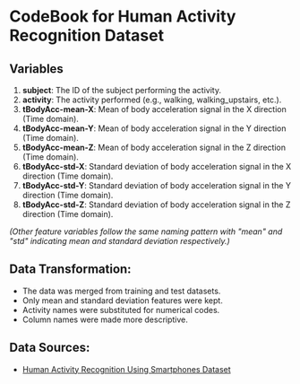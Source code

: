 # CodeBook for Human Activity Recognition Dataset

## Variables

1. **subject**: The ID of the subject performing the activity.
2. **activity**: The activity performed (e.g., walking, walking_upstairs, etc.).
3. **tBodyAcc-mean-X**: Mean of body acceleration signal in the X direction (Time domain).
4. **tBodyAcc-mean-Y**: Mean of body acceleration signal in the Y direction (Time domain).
5. **tBodyAcc-mean-Z**: Mean of body acceleration signal in the Z direction (Time domain).
6. **tBodyAcc-std-X**: Standard deviation of body acceleration signal in the X direction (Time domain).
7. **tBodyAcc-std-Y**: Standard deviation of body acceleration signal in the Y direction (Time domain).
8. **tBodyAcc-std-Z**: Standard deviation of body acceleration signal in the Z direction (Time domain).
   
*(Other feature variables follow the same naming pattern with "mean" and "std" indicating mean and standard deviation respectively.)*

## Data Transformation:
- The data was merged from training and test datasets.
- Only mean and standard deviation features were kept.
- Activity names were substituted for numerical codes.
- Column names were made more descriptive.

## Data Sources:
- [Human Activity Recognition Using Smartphones Dataset](http://archive.ics.uci.edu/ml/datasets/Human+Activity+Recognition+Using+Smartphones)
